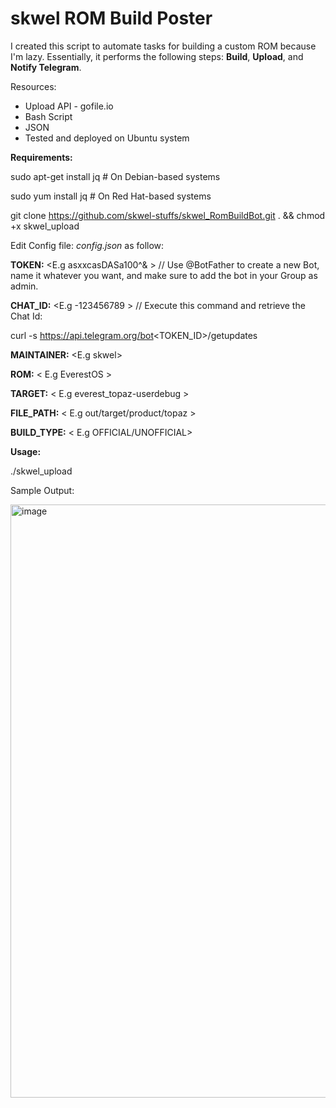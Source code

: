 # skwel ROM Build Poster #


I created this script to automate tasks for building a custom ROM because I'm lazy. Essentially, it performs the following steps: **Build**, **Upload**, and **Notify Telegram**.


Resources:

- Upload API - gofile.io
- Bash Script
- JSON
- Tested and deployed on Ubuntu system



**Requirements:**


sudo apt-get install jq  # On Debian-based systems

sudo yum install jq      # On Red Hat-based systems


git clone https://github.com/skwel-stuffs/skwel_RomBuildBot.git . && chmod +x skwel_upload





Edit Config file: _config.json_ as follow:




**TOKEN:** <E.g asxxcasDASa100^& > // Use @BotFather to create a new Bot, name it whatever you want, and make sure to add the bot in your Group as admin. 

**CHAT_ID:** <E.g -123456789 > // Execute this command and retrieve the Chat Id: 

curl -s https://api.telegram.org/bot<TOKEN_ID>/getupdates



**MAINTAINER:** <E.g skwel> 

**ROM:** < E.g EverestOS >

**TARGET:** < E.g everest_topaz-userdebug >

**FILE_PATH:** < E.g out/target/product/topaz >

**BUILD_TYPE:** < E.g OFFICIAL/UNOFFICIAL>





**Usage:**

./skwel_upload



Sample Output:

<img width="949" alt="image" src="https://github.com/user-attachments/assets/08fd5218-c02e-46e5-a605-77cc6692ccc3">

